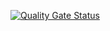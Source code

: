 [![Quality Gate Status](https://sonarcloud.io/api/project_badges/measure?project=renansouza-dev_folio-app-backends&metric=alert_status)](https://sonarcloud.io/summary/new_code?id=renansouza-dev_folio-app-backends)